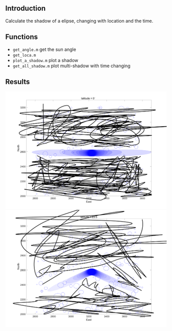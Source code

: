 ## Introduction
Calculate the shadow of a elipse, changing with location and  the time.

## Functions
-  `get_angle.m`
get the sun angle
- `get_loca.m`
- `plot_a_shadow.m`
plot a shadow
- `get_all_shadow.m`
plot multi-shadow with time changing

## Results
![](fig/JTshadow0.png)
![](fig/JTshadow235.png)